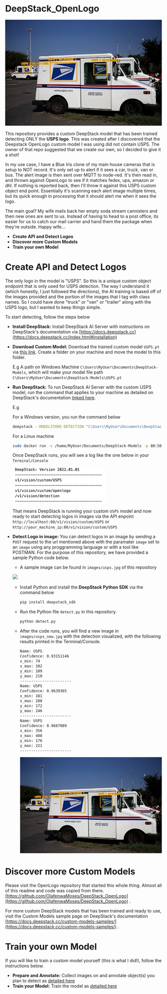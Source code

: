 # DeepStack_OpenLogo

![](images/usps_detected.jpg)

This repository provides a custom DeepStack model that has been trained detecting ONLY the **USPS logo**. This was created after I discovered that the Deepstack OpenLogo custom model I was using did not contain USPS. The owner of that repo suggested that we create our own, so I decided to give it a shot!

In my use case, I have a Blue Iris clone of my main house cameras that is setup to NOT record. It's only set up to alert if it sees a car, truck, van or bus. The alert image is then sent over MQTT to node-red. It's then read in, and thrown against OpenLogo to see if it matches fedex, ups, amazon or dhl. If nothing is reported back, then I'll throw it against this USPS custom object end point. Essentially it's scanning each alert image multiple times, but its quick enough in processing that it should alert me when it sees the logo. 

The main goal? My wife mails back her empty soda stream cannisters and then new ones are sent to us. Instead of having to head to a post office, its easier for us to catch our mail carrier and hand them the package when they're outside. Happy wife...

- **Create API and Detect Logos**
- **Discover more Custom Models**
- **Train your own Model**



# Create API and Detect Logos

The only logo in the model is "USPS". So this is a unique custom object endpoint that is only used for USPS detection. The way I understand it (which honestly, I just followed the directions), the AI training is based off of the images provided and the portion of the images that I tag with class names. So I could have done "truck" or "van" or "trailer" along with the USPS logo, but I wanted to keep things simple. 

To start detecting, follow the steps below

- **Install DeepStack:** Install DeepStack AI Server with instructions on DeepStack's documentation via [https://docs.deepstack.cc](https://docs.deepstack.cc/index.html#installation)
- **Download Custom Model:** Download the trained custom model `USPS.pt` via  [this link](https://github.com/sstratoti/DeepStack_USPS/releases/download/v1/USPS.pt). Create a folder on your machine and move the model to this folder.

    E.g A path on Windows Machine `C\Users\MyUser\Documents\DeepStack-Models`, which will make your model file path `C\Users\MyUser\Documents\DeepStack-Models\USPS.pt`

- **Run DeepStack:** To run DeepStack AI Server with the custom USPS model, run the command that applies to your machine as detailed on DeepStack's documentation [linked here](https://docs.deepstack.cc/custom-models/deployment/index.html#starting-deepstack).

    E.g

    For a Windows version, you run the command below
    ```bash
    deepstack --MODELSTORE-DETECTION "C\Users\MyUser\Documents\DeepStack-Models" --PORT 80
    ```

    For a Linux machine
    ```bash
    sudo docker run -v /home/MyUser/Documents/DeepStack-Models -p 80:5000 deepquestai/deepstack
    ```
    Once DeepStack runs, you will see a log like the one below in your `Terminal/Console`

    ![](images/deepstack-log.jpg)

    That means DeepStack is running your custom `USPS` model and now ready to start detecting logos in images via the API enpoint `http://localhost:80/v1/vision/custom/USPS` or `http://your_machine_ip:80/v1/vision/custom/USPS`

- **Detect Logo in image:** You can detect logos in an image by sending a `POST` request to the url mentioned above with the paramater `image` set to an `image` using any proggramming language or with a tool like POSTMAN. For the purpose of this repository, we have provided a sample Python code below.

    - A sample image can be found in `images/usps.jpg` of this repository


    ![](images/fedex.jpg)

    - Install Python and install the **DeepStack Python SDK** via the command below
        ```bash
        pip install deepstack_sdk
        ```
    - Run the Python file `detect.py` in this repository.

        ```bash
        python detect.py
        ```
    - After the code runs, you will find a new image in `images/usps_new.jpg` with the detection visualized, with the following results printed in the Terminal/Console.

        ```
        Name: USPS
        Confidence: 0.93151146
        x_min: 74
        x_max: 102
        y_min: 189
        y_max: 210
        -----------------------
        Name: USPS
        Confidence: 0.9639365
        x_min: 181
        x_max: 288
        y_min: 172
        y_max: 246
        -----------------------
        Name: USPS
        Confidence: 0.9687089
        x_min: 356
        x_max: 408
        y_min: 176
        y_max: 221
        -----------------------
        ```

        ![](images/usps_detected.jpg)
   


# Discover more Custom Models

Please visit the OpenLogo repository that started this whole thing. Almost all of this readme and code was copied from there. [https://github.com/OlafenwaMoses/DeepStack_OpenLogo](https://github.com/OlafenwaMoses/DeepStack_OpenLogo) .

For more custom DeepStack models that has been trained and ready to use, visit the Custom Models sample page on DeepStack's documentation [https://docs.deepstack.cc/custom-models-samples/](https://docs.deepstack.cc/custom-models-samples/) .

# Train your own Model

If you will like to train a custom model yourself (this is what I did!), follow the instructions below.

- **Prepare and Annotate:** Collect images on and annotate object(s) you plan to detect as [ detailed here ](https://docs.deepstack.cc/custom-models/datasetprep/index.html)
- **Train your Model:** Train the model as [detailed here](https://docs.deepstack.cc/custom-models/training/index.html)